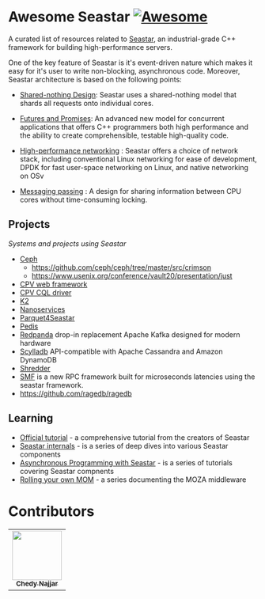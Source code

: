 # Awesome Seastar [![Awesome](https://awesome.re/badge.svg)](https://awesome.re)

A curated list of resources related to [Seastar](http://seastar.io), an industrial-grade C++ framework for building high-performance servers.

One of the key feature of Seastar is it's event-driven nature which makes it easy for it's user to write non-blocking, asynchronous code. Moreover, Seastar architecture is based on the following points:

- [Shared-nothing Design](http://seastar.io/shared-nothing/): Seastar uses a shared-nothing model that shards all requests onto individual cores. 

- [Futures and Promises](http://seastar.io/futures-promises/): An advanced new model for concurrent applications that offers C++ programmers both high performance and the ability to create comprehensible, testable high-quality code. 

- [High-performance networking](http://seastar.io/networking/) : Seastar offers a choice of network stack, including conventional Linux networking for ease of development, DPDK for fast user-space networking on Linux, and native networking on OSv

- [Messaging passing](http://seastar.io/message-passing/) : A design for sharing information between CPU cores without time-consuming locking.

## Projects

*Systems and projects using Seastar*

* [Ceph](https://github.com/ceph/ceph)
    * https://github.com/ceph/ceph/tree/master/src/crimson
    * https://www.usenix.org/conference/vault20/presentation/just
* [CPV web framework](https://github.com/cpv-project/cpv-framework)
* [CPV CQL driver](https://github.com/cpv-project/cpv-cql-driver)
* [K2](https://github.com/futurewei-cloud/chogori-platform)
* [Nanoservices](https://github.com/utah-scs/nanoservices)
* [Parquet4Seastar](https://github.com/michoecho/parquet4seastar)
* [Pedis](https://github.com/fastio/1store)
* [Redpanda](https://github.com/vectorizedio/redpanda/) drop-in replacement Apache Kafka designed for modern hardware
* [Scylladb](https://github.com/scylladb/scylla) API-compatible with Apache Cassandra and Amazon DynamoDB
* [Shredder](https://github.com/utah-scs/shredder)
* [SMF](https://github.com/smfrpc/smf) is a new RPC framework built for microseconds latencies using the seastar framework.
* https://github.com/ragedb/ragedb

## Learning

* [Official tutorial](https://github.com/scylladb/seastar/blob/master/doc/tutorial.md) - a comprehensive tutorial from the creators of Seastar
* [Seastar internals](https://makedist.com/projects/seastar-internals/) - is a series of deep dives into various Seastar components
* [Asynchronous Programming with Seastar](http://nadav.harel.org.il/seastar/) - is a series of tutorials covering Seastar compnents
* [Rolling your own MOM](https://dev.to/cppchedy/rolling-out-your-own-mom-or-how-i-did-it-general-introduction-3j20) - a series documenting the MOZA middleware

# Contributors

<!-- prettier-ignore-start -->
<!-- markdownlint-disable -->
<table>
  <tr>
    <td align="center"><a href="https://twitter.com/cppchedy"><img src="https://avatars.githubusercontent.com/u/18627131?s=100&v=3" width="100px;" alt=""/><br/><sub><b>Chedy Najjar</b></sub></a></td>
  </tr>
</table>
<!-- markdownlint-restore -->
<!-- prettier-ignore-end -->
